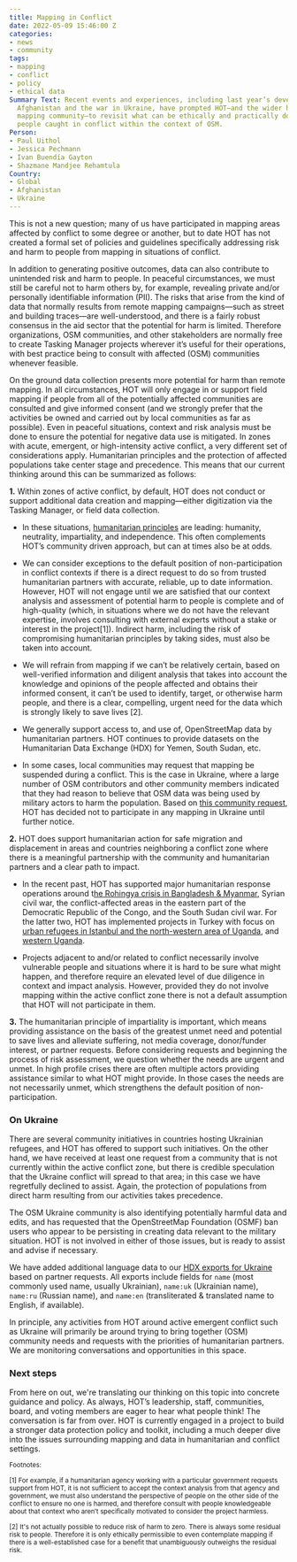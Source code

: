 ```yaml
---
title: Mapping in Conflict
date: 2022-05-09 15:46:00 Z
categories:
- news
- community
tags:
- mapping
- conflict
- policy
- ethical data
Summary Text: Recent events and experiences, including last year’s developments in
  Afghanistan and the war in Ukraine, have prompted HOT—and the wider humanitarian
  mapping community—to revisit what can be ethically and practically done to help
  people caught in conflict within the context of OSM.
Person:
- Paul Uithol
- Jessica Pechmann
- Ivan Buendía Gayton
- Shazmane Mandjee Rehamtula
Country:
- Global
- Afghanistan
- Ukraine
---
```


This is not a new question; many of us have participated in mapping areas affected by conflict to some degree or another, but to date HOT has not created a formal set of policies and guidelines specifically addressing risk and harm to people from mapping in situations of conflict.

In addition to generating positive outcomes, data can also contribute to unintended risk and harm to people. In peaceful circumstances, we must still be careful not to harm others by, for example, revealing private and/or personally identifiable information (PII). The risks that arise from the kind of data that normally results from remote mapping campaigns—such as street and building traces—are well-understood, and there is a fairly robust consensus in the aid sector that the potential for harm is limited. Therefore organizations, OSM communities, and other stakeholders are normally free to create Tasking Manager projects wherever it’s useful for their operations, with best practice being to consult with affected (OSM) communities whenever feasible.

On the ground data collection presents more potential for harm than remote mapping. In all circumstances, HOT will only engage in or support field mapping if people from all of the potentially affected communities are consulted and give informed consent (and we strongly prefer that the activities be owned and carried out by local communities as far as possible). Even in peaceful situations, context and risk analysis must be done to ensure the potential for negative data use is mitigated.
In zones with acute, emergent, or high-intensity active conflict, a very different set of considerations apply. Humanitarian principles and the protection of affected populations take center stage and precedence. This means that our current thinking around this can be summarized as follows:

**1.** Within zones of active conflict, by default, HOT does not conduct or support additional data creation and mapping—either digitization via the Tasking Manager, or field data collection.

* In these situations, [humanitarian principles](https://www.unocha.org/sites/dms/Documents/OOM-humanitarianprinciples_eng_June12.pdf) are leading: humanity, neutrality, impartiality, and independence. This often complements HOT’s community driven approach, but can at times also be at odds.

* We can consider exceptions to the default position of non-participation in conflict contexts if there is a direct request to do so from trusted humanitarian partners with accurate, reliable, up to date information. However, HOT will not engage until we are satisfied that our context analysis and assessment of potential harm to people is complete and of high-quality (which, in situations where we do not have the relevant expertise, involves consulting with external experts without a stake or interest in the project[1]). Indirect harm, including the risk of compromising humanitarian principles by taking sides, must also be taken into account.

* We will refrain from mapping if we can’t be relatively certain, based on well-verified information and diligent analysis that takes into account the knowledge and opinions of the people affected and obtains their informed consent, it can’t be used to identify, target, or otherwise harm people, and there is a clear, compelling, urgent need for the data which is strongly likely to save lives [2].

* We generally support access to, and use of, OpenStreetMap data by humanitarian partners. HOT continues to provide datasets on the Humanitarian Data Exchange (HDX) for Yemen, South Sudan, etc.

* In some cases, local communities may request that mapping be suspended during a conflict. This is the case in Ukraine, where a large number of OSM contributors and other community members indicated that they had reason to believe that OSM data was being used by military actors to harm the population. Based on [this community request](https://www.openstreetmap.org/user/Yury%20Yatsynovich/diary/398942), HOT has decided not to participate in any mapping in Ukraine until further notice.

**2.** HOT does support humanitarian action for safe migration and displacement in areas and countries neighboring a conflict zone where there is a meaningful partnership with the community and humanitarian partners and a clear path to impact.

* In the recent past, HOT has supported major humanitarian response operations around t[he Rohingya crisis in Bangladesh & Myanmar](https://wiki.openstreetmap.org/wiki/WikiProject_Bangladesh/RohingyaCrisis), Syrian civil war, the conflict-affected areas in the eastern part of the Democratic Republic of the Congo, and the South Sudan civil war. For the latter two, HOT has implemented projects in Turkey with focus on [urban refugees in Istanbul and the north-western area of Uganda](http://), and [western Uganda](https://www.hotosm.org/projects/bridging-data-gaps-mapping-refugee-contexts-in-east-africa/).

* Projects adjacent to and/or related to conflict necessarily involve vulnerable people and situations where it is hard to be sure what might happen, and therefore require an elevated level of due diligence in context and impact analysis. However, provided they do not involve mapping within the active conflict zone there is not a default assumption that HOT will not participate in them.

**3.** The humanitarian principle of impartiality is important, which means providing assistance on the basis of the greatest unmet need and potential to save lives and alleviate suffering, not media coverage, donor/funder interest, or partner requests. Before considering requests and beginning the process of risk assessment, we question whether the needs are urgent and unmet. In high profile crises there are often multiple actors providing assistance similar to what HOT might provide. In those cases the needs are not necessarily unmet, which strengthens  the default position of non-participation.

### On Ukraine

There are several community initiatives in countries hosting Ukrainian refugees, and HOT has offered to support such initiatives. On the other hand, we have received at least one request from a community that is not currently within the active conflict zone, but there is credible speculation that the Ukraine conflict will spread to that area; in this case we have regretfully declined to assist. Again, the protection of populations from direct harm resulting from our activities takes precedence.

The OSM Ukraine community is also identifying potentially harmful data and edits, and has requested that the OpenStreetMap Foundation (OSMF) ban users who appear to be persisting in creating data relevant to the military situation. HOT is not involved in either of those issues, but is ready to assist and advise if necessary.

We have added additional language data to our [HDX exports for Ukraine](https://data.humdata.org/organization/hot?groups=ukr) based on partner requests. All exports include fields for `name` (most commonly used name, usually Ukrainian), `name:uk` (Ukrainian name), `name:ru` (Russian name), and `name:en` (transliterated & translated name to English, if available).

In principle, any activities from HOT around active emergent conflict such as Ukraine will primarily be around trying to bring together (OSM) community needs and requests with the priorities of humanitarian partners. We are monitoring conversations and opportunities in this space.

### Next steps

From here on out, we're translating our thinking on this topic into concrete guidance and policy. As always, HOT’s leadership, staff, communities, board, and voting members are eager to hear what people think! The conversation is far from over. HOT is currently engaged in a project to build a stronger data protection policy and toolkit, including a much deeper dive into the issues surrounding mapping and data in humanitarian and conflict settings.


<span style="font-size: smaller">Footnotes:</span>

<span style="font-size: smaller">[1] For example, if a humanitarian agency working with a particular government requests support from HOT, it is not sufficient to accept the context analysis from that agency and government, we must also understand the perspective of people on the other side of the conflict to ensure no one is harmed, and therefore consult with people knowledgeable about that context who aren’t specifically motivated to consider the project harmless.</span>

<span style="font-size: smaller">[2] It's not actually possible to reduce risk of harm to zero. There is always some residual risk to people. Therefore it is only ethically permissible to even contemplate mapping if there is a well-established case for a benefit that unambiguously outweighs the residual risk.</span>
